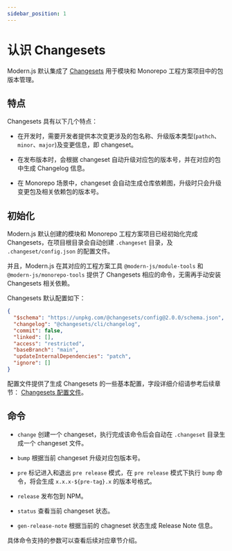 ```yaml
---
sidebar_position: 1
---
```


# 认识 Changesets

Modern.js 默认集成了 [Changesets](https://github.com/changesets/changesets) 用于模块和 Monorepo 工程方案项目中的包版本管理。

## 特点

Changesets 具有以下几个特点：

- 在开发时，需要开发者提供本次变更涉及的包名称、升级版本类型(`pathch`、`minor`、`major`)及变更信息，即 changeset。

- 在发布版本时，会根据 changeset 自动升级对应包的版本号，并在对应的包中生成 Changelog 信息。

- 在 Monorepo 场景中，changeset 会自动生成仓库依赖图，升级时只会升级变更包及相关依赖包的版本号。

## 初始化

Modern.js 默认创建的模块和 Monorepo 工程方案项目已经初始化完成 Changesets，在项目根目录会自动创建 `.changeset` 目录，及 `.changeset/config.json` 的配置文件。

并且，Modern.js 在其对应的工程方案工具 `@modern-js/module-tools` 和 `@modern-js/monorepo-tools` 提供了 Changesets 相应的命令，无需再手动安装 Changesets 相关依赖。


Changesets 默认配置如下：

```json title=".changeset/config.json"
{
  "$schema": "https://unpkg.com/@changesets/config@2.0.0/schema.json",
  "changelog": "@changesets/cli/changelog",
  "commit": false,
  "linked": [],
  "access": "restricted",
  "baseBranch": "main",
  "updateInternalDependencies": "patch",
  "ignore": []
}
```

配置文件提供了生成 Changesets 的一些基本配置，字段详细介绍请参考后续章节： [Changesets 配置文件](/docs/guides/topic-detail/changesets/config)。

## 命令

- `change` 创建一个 changeset，执行完成该命令后会自动在 `.changeset` 目录生成一个 changeset 文件。

- `bump` 根据当前 changeset 升级对应包版本号。

- `pre` 标记进入和退出 `pre release` 模式，在 `pre release` 模式下执行 `bump` 命令，将会生成 `x.x.x-${pre-tag}.x` 的版本号格式。

- `release` 发布包到 NPM。

- `status` 查看当前 changeset 状态。

- `gen-release-note` 根据当前的 chagneset 状态生成 Release Note 信息。

具体命令支持的参数可以查看后续对应章节介绍。

